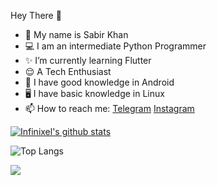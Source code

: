 
Hey There 🌸
- 🌝 My name is Sabir Khan 
- 💻 I am an intermediate Python Programmer
- ✨ I’m currently learning Flutter
- 😌 A Tech Enthusiast
- 📱 I have good knowledge in Android
- 🖥️ I have basic knowledge in Linux 
- 📫 How to reach me:
   [Telegram](https://t.me/INFINIXEL)
   [Instagram](https://www.instagram.com/the_sigma_programmer)

[![Infinixel's github stats](https://github-readme-stats.vercel.app/api?username=INFI-NIXEL&count_private=true&show_icons=true&theme=blue-green&hide_rank=false)](https://github.com/INFI-NIXEL/github-readme-stats)

![Top Langs](https://github-readme-stats.vercel.app/api/top-langs/?username=INFI-NIXEL&theme=blue-green)


![](https://img.shields.io/badge/<WORD_ON_LEFT>-<WORD_ON_RIGHT>-informational?style=flat&logo=<LOGO_NAME>&logoColor=white&color=2bbc8a)
